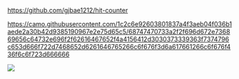 https://github.com/gjbae1212/hit-counter

https://camo.githubusercontent.com/1c2c6e92603801837a4f3aeb04f036b1aede2a30b42d9385190967e2e75d65c5/68747470733a2f2f696d672e736869656c64732e696f2f62616467652f4a4156412d3030373339363f7374796c653d666f722d7468652d6261646765266c6f676f3d6a617661266c6f676f436f6c6f723d666666

<a href="https://opgc.me/#/users/dharana77" target="_blank"><img src="https://api.opgc.me/githubs/users/dharana77/tag/?theme=basic" /></a>
